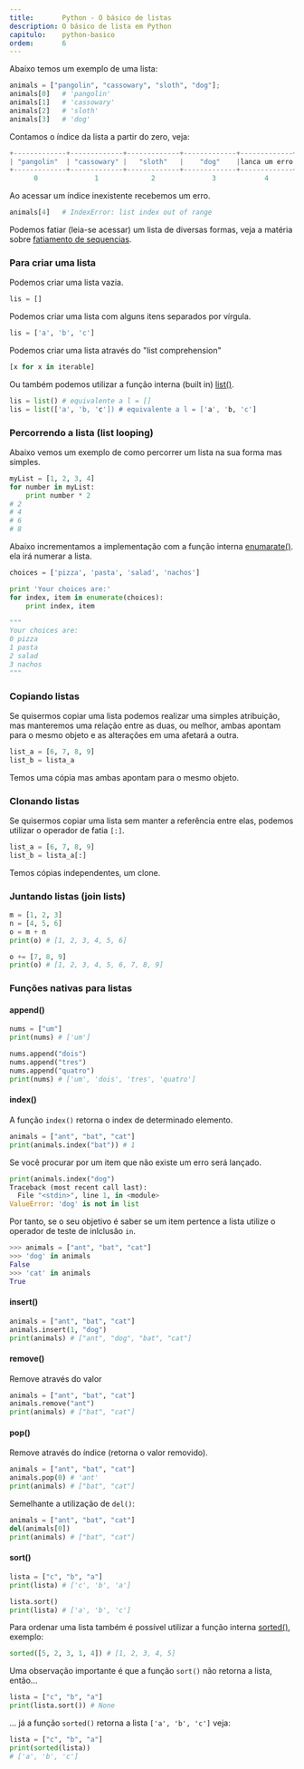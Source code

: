 ```yaml
---
title:       Python - O básico de listas
description: O básico de lista em Python
capitulo:    python-basico
ordem:       6
---
```


Abaixo temos um exemplo de uma lista:

```python
animals = ["pangolin", "cassowary", "sloth", "dog"];
animals[0]   # 'pangolin'
animals[1]   # 'cassowary'
animals[2]   # 'sloth'
animals[3]   # 'dog'
```

Contamos o índice da lista a partir do zero, veja:

```python
+-------------+-------------+-------------+-------------+-------------+
| "pangolin"  | "cassowary" |   "sloth"   |    "dog"    |lanca um erro|
+-------------+-------------+-------------+-------------+-------------+
      0              1             2              3            4
```

Ao acessar um índice inexistente recebemos um erro.

```python
animals[4]   # IndexError: list index out of range
```

Podemos fatiar (leia-se acessar) um lista de diversas formas, veja a matéria sobre
[fatiamento de sequencias](../sequencias-fatiamento/ "Python - Sequencias").


### Para criar uma lista

Podemos criar uma lista vazia.

```python
lis = []
```

Podemos criar uma lista com alguns itens separados por vírgula.

```python
lis = ['a', 'b', 'c']
```

Podemos criar uma lista através do "list comprehension"

```python
[x for x in iterable]
```

Ou também podemos utilizar a função interna (built in) [list()](/python/built-in/list/).

```python
lis = list() # equivalente a l = []
lis = list(['a', 'b, 'c']) # equivalente a l = ['a', 'b, 'c']
```



### Percorrendo a lista (list looping)

Abaixo vemos um exemplo de como percorrer um lista na sua forma mas simples.

```python
myList = [1, 2, 3, 4]
for number in myList:
    print number * 2
# 2
# 4
# 6
# 8
```

Abaixo incrementamos a implementação com a função interna [enumarate()](/python/built-in/enumerate).
ela irá numerar a lista.

```python
choices = ['pizza', 'pasta', 'salad', 'nachos']

print 'Your choices are:'
for index, item in enumerate(choices):
    print index, item

"""
Your choices are:
0 pizza
1 pasta
2 salad
3 nachos
"""
```

### Copiando listas

Se quisermos copiar uma lista podemos realizar uma simples atribuição, mas manteremos uma relação entre as duas, ou 
melhor, ambas apontam para o mesmo objeto e as alterações em uma afetará a outra.

```python
list_a = [6, 7, 8, 9]
list_b = lista_a
```

Temos uma cópia mas ambas apontam para o mesmo objeto.



### Clonando listas

Se quisermos copiar uma lista sem manter a referência entre elas, podemos utilizar o operador de fatia `[:]`.

```python
list_a = [6, 7, 8, 9]
list_b = lista_a[:]
```

Temos cópias independentes, um clone.



### Juntando listas (join lists)

```python
m = [1, 2, 3]
n = [4, 5, 6]
o = m + n
print(o) # [1, 2, 3, 4, 5, 6]

o += [7, 8, 9]
print(o) # [1, 2, 3, 4, 5, 6, 7, 8, 9]
```



### Funções nativas para listas


#### append()

```python
nums = ["um"]
print(nums) # ['um']

nums.append("dois")
nums.append("tres")
nums.append("quatro")
print(nums) # ['um', 'dois', 'tres', 'quatro']
```


#### index()

A função `index()` retorna o index de determinado elemento.

```python
animals = ["ant", "bat", "cat"]
print(animals.index("bat")) # 1
```

Se você procurar por um item que não existe um erro será lançado.

```python
print(animals.index("dog")
Traceback (most recent call last):
  File "<stdin>", line 1, in <module>
ValueError: 'dog' is not in list
```

Por tanto, se o seu objetivo é saber se um item pertence a lista utilize o operador de teste de inlclusão `in`.

```python
>>> animals = ["ant", "bat", "cat"]
>>> 'dog' in animals
False
>>> 'cat' in animals
True
```



#### insert()

```python
animals = ["ant", "bat", "cat"]
animals.insert(1, "dog")
print(animals) # ["ant", "dog", "bat", "cat"]
```


#### remove()

Remove através do valor

```python
animals = ["ant", "bat", "cat"]
animals.remove("ant")
print(animals) # ["bat", "cat"]
```

#### pop()

Remove através do índice (retorna o valor removido).

```python
animals = ["ant", "bat", "cat"]
animals.pop(0) # 'ant'
print(animals) # ["bat", "cat"]
```

Semelhante a utilização de `del()`:

```python
animals = ["ant", "bat", "cat"]
del(animals[0])
print(animals) # ["bat", "cat"]
```


#### sort()

```python
lista = ["c", "b", "a"]
print(lista) # ['c', 'b', 'a']

lista.sort()
print(lista) # ['a', 'b', 'c']
```

Para ordenar uma lista também é possível utilizar a função interna
[sorted()](https://docs.python.org/3.4/library/functions.html#sorted "link-externo"), exemplo:

```python
sorted([5, 2, 3, 1, 4]) # [1, 2, 3, 4, 5]
```

Uma observação importante é que a função `sort()` não retorna a lista, então...

```python
lista = ["c", "b", "a"]
print(lista.sort()) # None
```

... já a função `sorted()` retorna a lista `['a', 'b', 'c']` veja:

```python
lista = ["c", "b", "a"]
print(sorted(lista))
# ['a', 'b', 'c']
```

